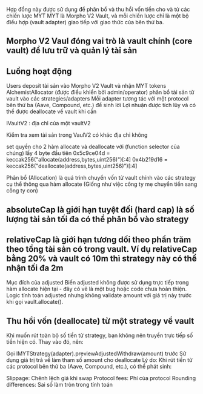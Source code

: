 Hợp đồng này được sử dụng để phân bổ và thu hồi vốn tiền cho và từ các chiến lược MYT
MYT là Morpho V2 Vault, và mỗi chiến lược chỉ là một bộ điều hợp (vault adapter) giao tiếp với giao thức của bên thứ ba.

## Morpho V2 Vaul đóng vai trò là vault chính (core vault) để lưu trữ và quản lý tài sản

## Luồng hoạt động

Users deposit tài sản vào Morpho V2 Vault và nhận MYT tokens
AlchemistAllocator (được điều khiển bởi admin/operator) phân bổ tài sản từ vault vào các strategies/adapters
Mỗi adapter tương tác với một protocol bên thứ ba (Aave, Compound, etc.) để sinh lời
Lợi nhuận được tích lũy và có thể được deallocate về vault khi cần

IVaultV2 : địa chỉ của một vaultV2

Kiểm tra xem tài sản trong VaulV2 có khác địa chỉ không

set quyền cho 2 hàm allocate và deallocate với (function selector của chúng) lấy 4 byte đầu tiên
0x5c9ce04d = keccak256("allocate(address,bytes,uint256)")[:4]
0x4b219d16 = keccak256("deallocate(address,bytes,uint256)")[:4]

Phân bổ (Allocation) là quá trình chuyển vốn từ vault chính vào các strategy cụ thể thông qua hàm allocate (Giống như việc công ty mẹ chuyển tiền sang công ty con)

## absoluteCap là giới hạn tuyệt đối (hard cap) là số lượng tài sản tối đa có thể phân bổ vào strategy

## relativeCap là giới hạn tương dối theo phần trăm theo tổng tài sản có trong vault. Ví dụ relativeCap bằng 20% và vault có 10m thì strategy này có thể nhận tối đa 2m

Mục đích của adjusted
Biến adjusted không được sử dụng trực tiếp trong hàm allocate hiện tại - đây có vẻ là một bug hoặc code chưa hoàn thiện. Logic tính toán adjusted nhưng không validate amount với giá trị này trước khi gọi vault.allocate().

## Thu hồi vốn (deallocate) từ một strategy về vault

Khi muốn rút toàn bộ số tiền từ strategy, bạn không nên truyền trực tiếp số tiền hiện có. Thay vào đó, nên:

Gọi IMYTStrategy(adapter).previewAdjustedWithdraw(amount) trước
Sử dụng giá trị trả về làm tham số amount cho deallocate
Lý do: Khi rút tiền từ các protocol bên thứ ba (Aave, Compound, etc.), có thể phát sinh:

Slippage: Chênh lệch giá khi swap
Protocol fees: Phí của protocol
Rounding differences: Sai số làm tròn trong tính toán
